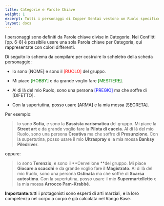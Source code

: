 ```yaml
---
title: Categorie e Parole Chiave
weight: 1
excerpt: Tutti i personaggi di Copper Sentai vestono un Ruolo specifico nella fiction
layout: docs
---
```

I personaggi sono definiti da Parole chiave divise in Categorie. Nei Conflitti \[pp. 6-8] è possibile usare una sola Parola chiave per Categoria, qui rappresentate con colori differenti.

Di seguito lo schema da compilare per costruire lo scheletro della scheda personaggio:

*   Io sono \[NOME] e sono il <span style="color:red">\[RUOLO]</span> del gruppo.

*   Mi piace <span style="color:green">\[HOBBY]</span> e da grande voglio fare <span style="color:green">\[MESTIERE]</span>.

*   Al di là del mio Ruolo, sono una persona <span style="color:blue">\[PREGIO]</span> ma che soffre di \[DIFETTO].

*   Con la supertutina, posso usare \[ARMA] e la mia mossa \[SEGRETA].

Per esempio:

> Io sono **Sofia**, e sono la **Bassista carismatica** del gruppo.
> Mi piace la **Street art** e da grande voglio fare la **Pilota di caccia**.
> Al di là del mio Ruolo, sono una persona **Creativa** ma che soffre di **Presunzione**.
> Con la supertutina, posso usare il mio **Ultraspray** e la mia mossa **Banksy Piledriver**.

oppure:

> Io sono **Terenzio**, e sono il \*\*Cervellone \*\*del gruppo.
> Mi piace **Giocare a scacchi** e da grande voglio fare il **Magistrato**.
> Al di là del mio Ruolo, sono una persona **Ostinata** ma che soffre di **Scarsa autostima**.
> Con la supertutina, posso usare il mio **Supermartelletto** e la mia mossa **Arrocco Pam-Krabbé**.

<div class="important"><strong>Importante:</strong>tutti i protagonisti sono esperti di arti marziali, e la loro competenza nel corpo a corpo è già calcolata nel Rango Base.</div>
